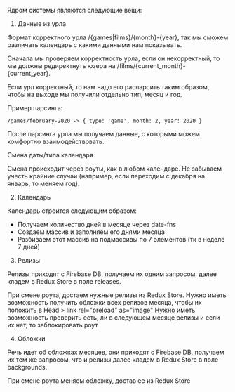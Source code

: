 Ядром системы являются следующие вещи:

1) Данные из урла

Формат корректного урла /{games|films}/{month}-{year}, так мы сможем различать календарь с какими данными нам показывать.

Сначала мы проверяем корректность урла, если он некорректный, то мы должны редиректнуть юзера на /films/{current_month}-{current_year}.

Если урл корректный, то нам надо его распарсить таким образом, чтобы на выходе мы получили отдельно тип, месяц и год.

Пример парсинга:

```
/games/february-2020 -> { type: 'game', month: 2, year: 2020 }
```

После парсинга урла мы получаем данные, с которыми можем комфортно взаимодействовать.

Смена даты/типа календаря

Смена происходит через роуты, как в любом календаре. Не забываем учесть крайние случаи (например, если переходим с декабря на январь, то меняем год).

2) Календарь

Календарь строится следующим образом:

- Получаем количество дней в месяце через date-fns
- Создаем массив и заполняем его днями месяца
- Разбиваем этот массив на подмассивы по 7 элементов (тк в неделе 7 дней)

3) Релизы

Релизы приходят с Firebase DB, получаем их одним запросом, далее кладем в Redux Store в поле releases.

При смене роута, достаем нужные релизы из Redux Store.
Нужно иметь возможность получить обложки всех релизов месяца, чтобы их положить в Head > link rel="preload" as="image"
Нужно иметь возможность проверить есть, ли в следующем месяце релизы и если их нет, то заблокировать роут

4) Обложки

Речь идет об обложках месяцев, они приходят с Firebase DB, получаем их тем же запросом, что и релизы далее кладем в Redux Store в поле backgrounds.

При смене роута меняем обложку, достав ее из Redux Store